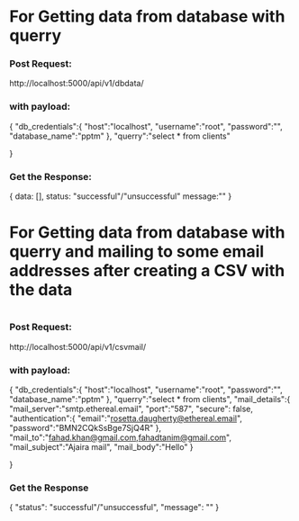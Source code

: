 <h1>For Getting data from database with querry</h1>
<h3>Post Request:</h3>
http://localhost:5000/api/v1/dbdata/

<h3>with payload:</h3>

{
"db_credentials":{
"host":"localhost",
"username":"root",
"password":"",
"database_name":"pptm"
},
"querry":"select \* from clients"

}

<h3>Get the Response:</h3>

{
data: [],
status: "successful"/"unsuccessful"
message:""
}

<h1>For Getting data from database with querry and mailing to some email addresses after creating a CSV with the data<h1>
<h3>Post Request:</h3>
http://localhost:5000/api/v1/csvmail/

<h3>with payload:</h3>

{
"db_credentials":{
"host":"localhost",
"username":"root",
"password":"",
"database_name":"pptm"
},
"querry":"select \* from clients",
"mail_details":{
"mail_server":"smtp.ethereal.email",
"port":"587",
"secure": false,
"authentication":{
"email":"rosetta.daugherty@ethereal.email",
"password":"BMN2CQkSsBge7SjQ4R"
},
"mail_to":"fahad.khan@gmail.com,fahadtanim@gmail.com",
"mail_subject":"Ajaira mail",
"mail_body":"Hello"
}

}

<h3>Get the Response</h3>
{
"status": "successful"/"unsuccessful",
"message": ""
}
